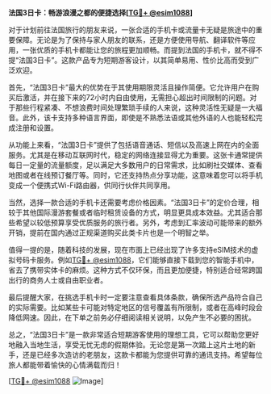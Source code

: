 **法国3日卡：畅游浪漫之都的便捷选择[[TG💪+ @esim1088](https://t.me/s/esim1088)]**

对于计划前往法国旅行的朋友来说，一张合适的手机卡或流量卡无疑是旅途中的重要保障。无论是为了保持与家人朋友的联系，还是方便使用导航、翻译软件等应用，一张优质的手机卡都能让您的旅程更加顺畅。而提到法国的手机卡，就不得不提“法国3日卡”。这款产品专为短期游客设计，以其简单易用、性价比高而受到广泛欢迎。

首先，“法国3日卡”最大的优势在于其使用期限灵活且操作简便。它允许用户在购买后激活，并在接下来的72小时内自由使用，无需担心超出时间限制的问题。对于那些行程紧凑、不想浪费时间处理繁琐手续的人来说，这种灵活性无疑是一大福音。此外，该卡支持多种语言界面，即使是不熟悉法语或其他外语的人也能轻松完成注册和设置。

从功能上来看，“法国3日卡”提供了包括语音通话、短信以及高速上网在内的全面服务。尤其是在移动互联网时代，稳定的网络连接显得尤为重要。这张卡通常提供每日一定量的流量额度，足以满足大多数用户的日常需求，比如刷社交媒体、查看地图或者在线预订餐厅等。同时，它还支持热点分享功能，这意味着您可以将手机变成一个便携式Wi-Fi路由器，供同行伙伴共同享用。

当然，选择一款合适的手机卡还需要考虑价格因素。“法国3日卡”的定价合理，相较于其他国际漫游套餐或者临时租赁设备的方式，明显更具成本效益。尤其适合那些希望以较低预算享受优质服务的旅行者。另外，考虑到汇率波动可能带来的额外开销，提前在国内通过正规渠道购买此类卡片也是一个明智之举。

值得一提的是，随着科技的发展，现在市面上已经出现了许多支持eSIM技术的虚拟号码卡服务。例如[TG💪+ @esim1088](https://t.me/s/esim1088)，它们能够直接下载到您的智能手机中，省去了携带实体卡的麻烦。这种方式不仅环保，而且更加便捷，特别适合经常跨国出行的商务人士或自由职业者。

最后提醒大家，在挑选手机卡时一定要注意查看具体条款，确保所选产品符合自己的实际需要。比如某些卡可能对特定地区的信号覆盖有所限制，或者在高峰时段会降低网速。因此，在下单之前务必仔细阅读相关说明，以免产生不必要的困扰。

总之，“法国3日卡”是一款非常适合短期游客使用的理想工具，它可以帮助您更好地融入当地生活，享受无忧无虑的假期体验。无论您是第一次踏上这片土地的新手，还是已经多次造访的老朋友，这款卡都能为您提供可靠的通讯支持。希望每位旅人都能带着愉快的心情满载而归！

[[TG💪+ @esim1088](https://t.me/s/esim1088) ![Image](https://i.postimg.cc/4NQfJmqS/Snipaste-2025-05-13-00-14-12.png)]